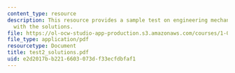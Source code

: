```yaml
---
content_type: resource
description: This resource provides a sample test on engineering mechanics II, along
  with the solutions.
file: https://ol-ocw-studio-app-production.s3.amazonaws.com/courses/1-060-engineering-mechanics-ii-spring-2006/e2d2017bb2216603073df33ecfdbfaf1_test2_solutions.pdf
file_type: application/pdf
resourcetype: Document
title: test2_solutions.pdf
uid: e2d2017b-b221-6603-073d-f33ecfdbfaf1
---
```

